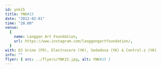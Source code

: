 ```yaml
---
id: ynk15
title: YNK#15
date: "2012-02-01"
time: "20.00"
venue:
  {
    name: Langgan Art Foundation,
    url: https://www.instagram.com/langgengartfoundation/,
  }
with: DJ Urine (FR), Electrocore (YK), Sodadosa (YK) & Control-z (YK)
info: ""
flyer: { src: ../flyers/YNK15.jpg, alt: YNK#15 }
---
```

